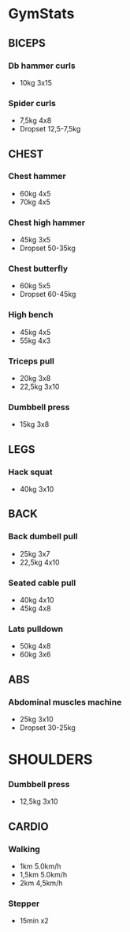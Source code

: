 # GymStats


## BICEPS

### Db hammer curls 
 * 10kg 3x15

### Spider curls
 * 7,5kg 4x8
 * Dropset 12,5-7,5kg


## CHEST

### Chest hammer
 * 60kg 4x5
 * 70kg 4x5

### Chest high hammer 
 * 45kg 3x5 
 * Dropset 50-35kg

### Chest butterfly
 * 60kg 5x5
 * Dropset 60-45kg

### High bench 
 * 45kg 4x5
 * 55kg 4x3

### Triceps pull 
 * 20kg 3x8
 * 22,5kg 3x10

### Dumbbell press
 * 15kg 3x8


## LEGS

### Hack squat 
 * 40kg 3x10


## BACK

### Back dumbell pull 
 * 25kg 3x7
 * 22,5kg 4x10

### Seated cable pull
 * 40kg 4x10
 * 45kg 4x8

### Lats pulldown
 * 50kg 4x8
 * 60kg 3x6


## ABS

### Abdominal muscles machine
 * 25kg 3x10
 * Dropset 30-25kg


# SHOULDERS

### Dumbbell press
 * 12,5kg 3x10


## CARDIO

### Walking
 * 1km 5.0km/h
 * 1,5km 5.0km/h
 * 2km 4,5km/h

### Stepper
 * 15min x2
